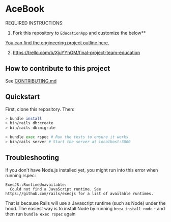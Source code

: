 # AceBook

REQUIRED INSTRUCTIONS:

1. Fork this repository to `EducationApp` and customize
the below**

[You can find the engineering project outline here.](https://github.com/makersacademy/course/tree/master/engineering_projects/rails)

2. https://trello.com/b/XjuYYhGM/final-project-team-education

## How to contribute to this project
See [CONTRIBUTING.md](CONTRIBUTING.md)

## Quickstart

First, clone this repository. Then:

```bash
> bundle install
> bin/rails db:create
> bin/rails db:migrate

> bundle exec rspec # Run the tests to ensure it works
> bin/rails server # Start the server at localhost:3000
```

## Troubleshooting

If you don't have Node.js installed yet, you might run into this error when running rspec:
```
ExecJS::RuntimeUnavailable:
  Could not find a JavaScript runtime. See https://github.com/rails/execjs for a list of available runtimes.
 ```
That is because Rails will use a Javascript runtime (such as Node) under the hood. The easiest way is to install Node by running `brew install node` - 
and then run `bundle exec rspec` again
